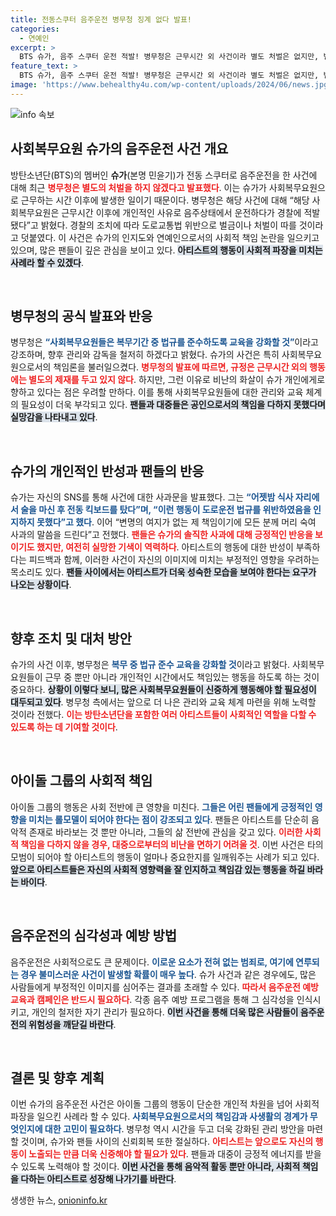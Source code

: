 ```yaml
---
title: 전동스쿠터 음주운전 병무청 징계 없다 발표!
categories:
  - 연예인
excerpt: >
  BTS 슈가, 음주 스쿠터 운전 적발! 병무청은 근무시간 외 사건이라 별도 처벌은 없지만, 법규 위반 사실은 분명하다. 슈가의 사과와 함께 강한 책임감을 느끼게 된 사건의 전말을 확인해보세요!
feature_text: >
  BTS 슈가, 음주 스쿠터 운전 적발! 병무청은 근무시간 외 사건이라 별도 처벌은 없지만, 법규 위반 사실은 분명하다. 슈가의 사과와 함께 강한 책임감을 느끼게 된 사건의 전말을 확인해보세요!
image: 'https://www.behealthy4u.com/wp-content/uploads/2024/06/news.jpg'
---
```


<p><img src="https://www.behealthy4u.com/wp-content/uploads/2024/06/news.jpg" alt="info 속보" /></p>

<h2 data-ke-size="size26">사회복무요원 슈가의 음주운전 사건 개요</h2>

<p data-ke-size="size16">방탄소년단(BTS)의 멤버인 <b>슈가</b>(본명 민윤기)가 전동 스쿠터로 음주운전을 한 사건에 대해 최근 <b><span style="color: #ee2323;">병무청은 별도의 처벌을 하지 않겠다고 발표했다</span></b>. 이는 슈가가 사회복무요원으로 근무하는 시간 이후에 발생한 일이기 때문이다. 병무청은 해당 사건에 대해 “해당 사회복무요원은 근무시간 이후에 개인적인 사유로 음주상태에서 운전하다가 경찰에 적발됐다”고 밝혔다. 경찰의 조치에 따라 도로교통법 위반으로 벌금이나 처벌이 따를 것이라고 덧붙였다. 이 사건은 슈가의 인지도와 연예인으로서의 사회적 책임 논란을 일으키고 있으며, 많은 팬들이 깊은 관심을 보이고 있다. <b><span style="background-color: #21538527;">아티스트의 행동이 사회적 파장을 미치는 사례라 할 수 있겠다</span></b>.</p>

<p data-ke-size="size16">&nbsp;</p>

<h2 data-ke-size="size26">병무청의 공식 발표와 반응</h2>

<p data-ke-size="size16">병무청은 <b><span style="color: #1a5490;">“사회복무요원들은 복무기간 중 법규를 준수하도록 교육을 강화할 것”</span></b>이라고 강조하며, 향후 관리와 감독을 철저히 하겠다고 밝혔다. 슈가의 사건은 특히 사회복무요원으로서의 책임론을 불러일으켰다. <b><span style="color: #ee2323;">병무청의 발표에 따르면, 규정은 근무시간 외의 행동에는 별도의 제재를 두고 있지 않다</span></b>. 하지만, 그런 이유로 비난의 화살이 슈가 개인에게로 향하고 있다는 점은 우려할 만하다. 이를 통해 사회복무요원들에 대한 관리와 교육 체계의 필요성이 더욱 부각되고 있다. <b><span style="background-color: #21538527;">팬들과 대중들은 공인으로서의 책임을 다하지 못했다며 실망감을 나타내고 있다</span></b>.</p>

<p data-ke-size="size16">&nbsp;</p>

<h2 data-ke-size="size26">슈가의 개인적인 반성과 팬들의 반응</h2>

<p data-ke-size="size16">슈가는 자신의 SNS를 통해 사건에 대한 사과문을 발표했다. 그는 <b><span style="color: #1a5490;">“어젯밤 식사 자리에서 술을 마신 후 전동 킥보드를 탔다”며, “이런 행동이 도로운전 법규를 위반하였음을 인지하지 못했다”고 했다</span></b>. 이어 “변명의 여지가 없는 제 책임이기에 모든 분께 머리 숙여 사과의 말씀을 드린다”고 전했다. <b><span style="color: #ee2323;">팬들은 슈가의 솔직한 사과에 대해 긍정적인 반응을 보이기도 했지만, 여전히 실망한 기색이 역력하다</span></b>. 아티스트의 행동에 대한 반성이 부족하다는 피드백과 함께, 이러한 사건이 자신의 이미지에 미치는 부정적인 영향을 우려하는 목소리도 있다. <b><span style="background-color: #21538527;">팬들 사이에서는 아티스트가 더욱 성숙한 모습을 보여야 한다는 요구가 나오는 상황이다</span></b>.</p>

<p data-ke-size="size16">&nbsp;</p>

<h2 data-ke-size="size26">향후 조치 및 대처 방안</h2>

<p data-ke-size="size16">슈가의 사건 이후, 병무청은 <b><span style="color: #1a5490;">복무 중 법규 준수 교육을 강화할 것</span></b>이라고 밝혔다. 사회복무요원들이 근무 중 뿐만 아니라 개인적인 시간에서도 책임있는 행동을 하도록 하는 것이 중요하다. <b><span style="background-color: #21538527;">상황이 이렇다 보니, 많은 사회복무요원들이 신중하게 행동해야 할 필요성이 대두되고 있다</span></b>. 병무청 측에서는 앞으로 더 나은 관리와 교육 체계 마련을 위해 노력할 것이라 전했다. <b><span style="color: #ee2323;">이는 방탄소년단을 포함한 여러 아티스트들이 사회적인 역할을 다할 수 있도록 하는 데 기여할 것이다</span></b>.</p>

<p data-ke-size="size16">&nbsp;</p>

<h2 data-ke-size="size26">아이돌 그룹의 사회적 책임</h2>

<p data-ke-size="size16">아이돌 그룹의 행동은 사회 전반에 큰 영향을 미친다. <b><span style="color: #1a5490;">그들은 어린 팬들에게 긍정적인 영향을 미치는 롤모델이 되어야 한다는 점이 강조되고 있다</span></b>. 팬들은 아티스트를 단순히 음악적 존재로 바라보는 것 뿐만 아니라, 그들의 삶 전반에 관심을 갖고 있다. <b><span style="color: #ee2323;">이러한 사회적 책임을 다하지 않을 경우, 대중으로부터의 비난을 면하기 어려울 것</span></b>. 이번 사건은 타의 모범이 되어야 할 아티스트의 행동이 얼마나 중요한지를 일깨워주는 사례가 되고 있다. <b><span style="background-color: #21538527;">앞으로 아티스트들은 자신의 사회적 영향력을 잘 인지하고 책임감 있는 행동을 하길 바라는 바이다</span></b>.</p>

<p data-ke-size="size16">&nbsp;</p>

<h2 data-ke-size="size26">음주운전의 심각성과 예방 방법</h2>

<p data-ke-size="size16">음주운전은 사회적으로도 큰 문제이다. <b><span style="color: #1a5490;">이로운 요소가 전혀 없는 범죄로, 여기에 연루되는 경우 불미스러운 사건이 발생할 확률이 매우 높다</span></b>. 슈가 사건과 같은 경우에도, 많은 사람들에게 부정적인 이미지를 심어주는 결과를 초래할 수 있다. <b><span style="color: #ee2323;">따라서 음주운전 예방 교육과 캠페인은 반드시 필요하다</span></b>. 각종 음주 예방 프로그램을 통해 그 심각성을 인식시키고, 개인의 철저한 자기 관리가 필요하다. <b><span style="background-color: #21538527;">이번 사건을 통해 더욱 많은 사람들이 음주운전의 위험성을 깨닫길 바란다</span></b>.</p>

<p data-ke-size="size16">&nbsp;</p>

<h2 data-ke-size="size26">결론 및 향후 계획</h2>

<p data-ke-size="size16">이번 슈가의 음주운전 사건은 아이돌 그룹의 행동이 단순한 개인적 차원을 넘어 사회적 파장을 일으킨 사례라 할 수 있다. <b><span style="color: #1a5490;">사회복무요원으로서의 책임감과 사생활의 경계가 무엇인지에 대한 고민이 필요하다</span></b>. 병무청 역시 시간을 두고 더욱 강화된 관리 방안을 마련할 것이며, 슈가와 팬들 사이의 신뢰회복 또한 절실하다. <b><span style="color: #ee2323;">아티스트는 앞으로도 자신의 행동이 노출되는 만큼 더욱 신중해야 할 필요가 있다</span></b>. 팬들과 대중이 긍정적 에너지를 받을 수 있도록 노력해야 할 것이다. <b><span style="background-color: #21538527;">이번 사건을 통해 음악적 활동 뿐만 아니라, 사회적 책임을 다하는 아티스트로 성장해 나가기를 바란다</span></b>.</p>
생생한 뉴스, <a href="https://onioninfo.kr" rel="dofollow">onioninfo.kr</a>


